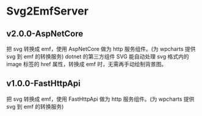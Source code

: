 # Svg2EmfServer

## v2.0.0-AspNetCore
把 svg 转换成 emf，使用 AspNetCore 做为 http 服务组件。(为 wpcharts 提供 svg 到 emf 的转换服务)
dotnet 的第三方组件 SVG 能自动处理 svg 格式内的 image 标签的 href 属性，转换成 emf 时，无需再手动绘制背景图。

## v1.0.0-FastHttpApi
把 svg 转换成 emf，使用 FastHttpApi 做为 http 服务组件。(为 wpcharts 提供 svg 到 emf 的转换服务)
